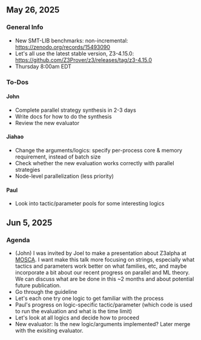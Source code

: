 ## May 26, 2025
### General Info
* New SMT-LIB benchmarks: non-incremental: https://zenodo.org/records/15493090
* Let's all use the latest stable version, Z3-4.15.0: https://github.com/Z3Prover/z3/releases/tag/z3-4.15.0
* Thursday 8:00am EDT

### To-Dos
#### John
* Complete parallel strategy synthesis in 2-3 days
* Write docs for how to do the synthesis
* Review the new evaluator

#### Jiahao
* Change the arguments/logics: specify per-process core & memory requirement, instead of batch size
* Check whether the new evaluation works correctly with parallel strategies
* Node-level parallelization (less priority)

#### Paul
* Look into tactic/parameter pools for some interesting logics


## Jun 5, 2025
### Agenda
* (John) I was invited by Joel to make a presentation about Z3alpha at [MOSCA](https://mosca2025.github.io/).
  I want make this talk more focusing on strings, especially what tactics and parameters work better on
  what families, etc, and maybe incorporate a bit about our recent progress on parallel and ML theory.
  We can discuss what are be done in this ~2 months and about potential future publication.
* Go through the guideline
* Let's each one try one logic to get familiar with the process
* Paul's progress on logic-specific tactic/parameter (which code is used to run the evaluation and what is the time limit)
* Let's look at all logics and decide how to proceed
* New evaluator: Is the new logic/arguments implemented? Later merge with the exisiting evaluator.

